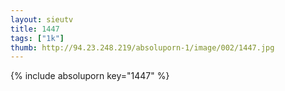```yaml
--- 
layout: sieutv
title: 1447
tags: ["1k"]
thumb: http://94.23.248.219/absoluporn-1/image/002/1447.jpg
---
```

{% include absoluporn key="1447" %} 
